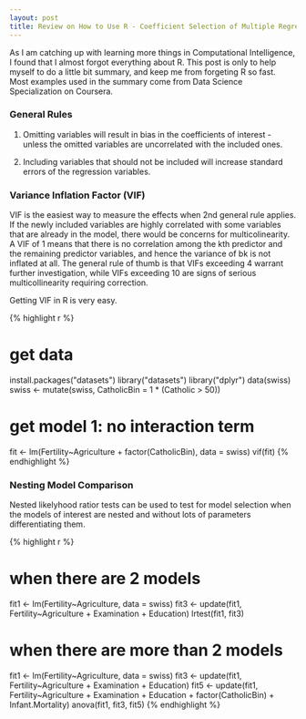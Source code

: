 ```yaml
---
layout: post
title: Review on How to Use R - Coefficient Selection of Multiple Regressions
---
```


<div class="message">
  As I am catching up with learning more things in Computational Intelligence, I found that I almost forgot everything about R. This post is only to help myself to do a little bit summary, and keep me from forgeting R so fast. Most examples used in the summary come from Data Science Specialization on Coursera.
</div>

### General Rules

1. Omitting variables will result in bias in the coefficients of interest - unless the omitted variables are uncorrelated with the included ones.

2. Including variables that should not be included will increase standard errors of the regression variables.

### Variance Inflation Factor (VIF)

VIF is the easiest way to measure the effects when 2nd general rule applies. If the newly included variables are highly correlated with some variables that are already in the model, there would be concerns for multicolinearity. A VIF of 1 means that there is no correlation among the kth predictor and the remaining predictor variables, and hence the variance of bk is not inflated at all. The general rule of thumb is that VIFs exceeding 4 warrant further investigation, while VIFs exceeding 10 are signs of serious multicollinearity requiring correction.

Getting VIF in R is very easy.

{% highlight r %}
# get data
install.packages("datasets")
library("datasets")
library("dplyr")
data(swiss)
swiss <- mutate(swiss, CatholicBin = 1 * (Catholic > 50))

# get model 1: no interaction term
fit <- lm(Fertility~Agriculture + factor(CatholicBin), data = swiss)
vif(fit)
{% endhighlight %}

### Nesting Model Comparison

Nested likelyhood ratior tests can be used to test for model selection when the models of interest are nested and without lots of parameters differentiating them.

{% highlight r %}
# when there are 2 models
fit1 <- lm(Fertility~Agriculture, data = swiss)
fit3 <- update(fit1, Fertility~Agriculture + Examination + Education)
lrtest(fit1, fit3)
# when there are more than 2 models
fit1 <- lm(Fertility~Agriculture, data = swiss)
fit3 <- update(fit1, Fertility~Agriculture + Examination + Education)
fit5 <- update(fit1, Fertility~Agriculture + Examination + Education + factor(CatholicBin) + Infant.Mortality)
anova(fit1, fit3, fit5)
{% endhighlight %}

